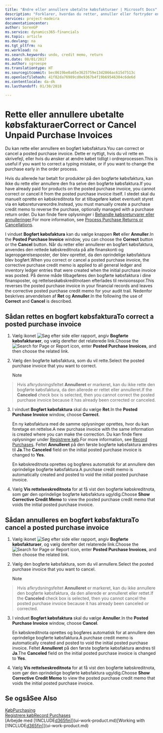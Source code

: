 ```yaml
---
title: "Ændre eller annullere ubetalte købsfakturaer | Microsoft Docs"
description: "Forklarer, hvordan du retter, annuller eller fortryder en bogført købsfaktura og automatisk opretter en købskreditnota."
services: project-madeira
documentationcenter: 
author: SorenGP
ms.service: dynamics365-financials
ms.topic: article
ms.devlang: na
ms.tgt_pltfrm: na
ms.workload: na
ms.search.keywords: undo, credit memo, return
ms.date: 08/01/2017
ms.author: sgroespe
ms.translationtype: HT
ms.sourcegitcommit: bec0619be0a65e3625759e13d2866ac615d7513c
ms.openlocfilehash: 41f82da76989cd0e9367b4f19b69546304c6de6d
ms.contentlocale: da-dk
ms.lasthandoff: 01/30/2018

---
```

# <a name="correct-or-cancel-unpaid-purchase-invoices"></a><span data-ttu-id="41f4a-103">Rette eller annullere ubetalte købsfakturaer</span><span class="sxs-lookup"><span data-stu-id="41f4a-103">Correct or Cancel Unpaid Purchase Invoices</span></span>
<span data-ttu-id="41f4a-104">Du kan rette eller annullere en bogført købsfaktura.</span><span class="sxs-lookup"><span data-stu-id="41f4a-104">You can correct or cancel a posted purchase invoice.</span></span> <span data-ttu-id="41f4a-105">Dette er nyttigt, hvis du vil rette en skrivefejl, eller hvis du ønsker at ændre købet tidligt i ordreprocessen.</span><span class="sxs-lookup"><span data-stu-id="41f4a-105">This is useful if you want to correct a typing mistake, or if you want to change the purchase early in the order process.</span></span>

<span data-ttu-id="41f4a-106">Hvis du allerede har betalt for produkter på den bogførte købsfaktura, kan ikke du rette eller annullere den fra selve den bogførte købsfaktura.</span><span class="sxs-lookup"><span data-stu-id="41f4a-106">If you have already paid for products on the posted purchase invoice, you cannot correct or cancel it from the posted purchase invoice itself.</span></span> <span data-ttu-id="41f4a-107">I stedet skal du manuelt oprette en købskreditnota for at tilbageføre købet eventuelt styret via en købsreturvareordre.</span><span class="sxs-lookup"><span data-stu-id="41f4a-107">Instead, you must manually create a purchase credit memo to reverse the purchase, optionally managed with a purchase return order.</span></span> <span data-ttu-id="41f4a-108">Du kan finde flere oplysninger i [Behandle købsreturvarer eller annulleringer](purchasing-how-process-purchase-returns-cancellations.md).</span><span class="sxs-lookup"><span data-stu-id="41f4a-108">For more information, see [Process Purchase Returns or Cancellations](purchasing-how-process-purchase-returns-cancellations.md).</span></span>

<span data-ttu-id="41f4a-109">I vinduet **Bogført købsfaktura** kan du vælge knappen **Ret** eller **Annuller**.</span><span class="sxs-lookup"><span data-stu-id="41f4a-109">In the **Posted Purchase Invoice** window, you can choose the **Correct** button or the **Cancel** button.</span></span> <span data-ttu-id="41f4a-110">Når du retter eller annullerer en bogført købsfaktura, anvendes den rettede købskreditnota på alle finanskonti og lageropgørelsesposter, der blev oprettet, da den oprindelige købsfaktura blev bogført.</span><span class="sxs-lookup"><span data-stu-id="41f4a-110">When you correct or cancel a posted purchase invoice, the corrective purchase credit memo is applied to all general ledger and inventory ledger entries that were created when the initial purchase invoice was posted.</span></span> <span data-ttu-id="41f4a-111">På denne måde tilbageføres den bogførte købsfaktura i dine finansposter, og rettelseskøbskreditnotaen efterlades til revisionsspor.</span><span class="sxs-lookup"><span data-stu-id="41f4a-111">This reverses the posted purchase invoice in your financial records and leaves the corrective posted purchase credit memo for your audit trail.</span></span> <span data-ttu-id="41f4a-112">Nedenfor beskrives anvendelsen af **Ret** og **Annuller**.</span><span class="sxs-lookup"><span data-stu-id="41f4a-112">In the following the use of **Correct** and **Cancel** is described.</span></span>

## <a name="to-correct-a-posted-purchase-invoice"></a><span data-ttu-id="41f4a-113">Sådan rettes en bogført købsfaktura</span><span class="sxs-lookup"><span data-stu-id="41f4a-113">To correct a posted purchase invoice</span></span>
1. <span data-ttu-id="41f4a-114">Vælg ikonet ![Søg efter side eller rapport](media/ui-search/search_small.png "Ikonet Søg efter side eller rapport"), angiv **Bogførte købsfakturaer**, og vælg derefter det relaterede link.</span><span class="sxs-lookup"><span data-stu-id="41f4a-114">Choose the ![Search for Page or Report](media/ui-search/search_small.png "Search for Page or Report icon") icon, enter **Posted Purchase Invoices**, and then choose the related link.</span></span>  
2. <span data-ttu-id="41f4a-115">Vælg den bogførte købsfaktura, som du vil rette.</span><span class="sxs-lookup"><span data-stu-id="41f4a-115">Select the posted purchase invoice that you want to correct.</span></span>  

    > [!NOTE]  
>   <span data-ttu-id="41f4a-116">Hvis afkrydsningsfeltet **Annulleret** er markeret, kan du ikke rette den bogførte købsfaktura, da den allerede er rettet eller annulleret.</span><span class="sxs-lookup"><span data-stu-id="41f4a-116">If the **Canceled** check box is selected, then you cannot correct the posted purchase invoice because it has already been corrected or canceled.</span></span>
3. <span data-ttu-id="41f4a-117">I vinduet **Bogført købsfaktura** skal du vælge **Ret**.</span><span class="sxs-lookup"><span data-stu-id="41f4a-117">In the **Posted Purchase Invoice** window, choose **Correct**.</span></span>

    <span data-ttu-id="41f4a-118">En ny købsfaktura med de samme oplysninger oprettes, hvor du kan foretage en rettelse.</span><span class="sxs-lookup"><span data-stu-id="41f4a-118">A new purchase invoice with the same information is created where you can make the correction.</span></span> <span data-ttu-id="41f4a-119">Du kan finde flere oplysninger under [Registrere køb](purchasing-how-record-purchases.md).</span><span class="sxs-lookup"><span data-stu-id="41f4a-119">For more information, see [Record Purchases](purchasing-how-record-purchases.md).</span></span> <span data-ttu-id="41f4a-120">Feltet **Annulleret** på den første bogførte købsfaktura ændres til **Ja**.</span><span class="sxs-lookup"><span data-stu-id="41f4a-120">The **Canceled** field on the initial posted purchase invoice is changed to **Yes**.</span></span>

    <span data-ttu-id="41f4a-121">En købskreditnota oprettes og bogføres automatisk for at annullere den oprindelige bogførte købsfaktura.</span><span class="sxs-lookup"><span data-stu-id="41f4a-121">A purchase credit memo is automatically created and posted to void the initial posted purchase invoice.</span></span>
4. <span data-ttu-id="41f4a-122">Vælg **Vis rettelseskreditnota** for at få vist den bogførte købskreditnota, som gør den oprindelige bogførte købsfaktura ugyldig.</span><span class="sxs-lookup"><span data-stu-id="41f4a-122">Choose **Show Corrective Credit Memo** to view the posted purchase credit memo that voids the initial posted purchase invoice.</span></span>

## <a name="to-cancel-a-posted-purchase-invoice"></a><span data-ttu-id="41f4a-123">Sådan annulleres en bogført købsfaktura</span><span class="sxs-lookup"><span data-stu-id="41f4a-123">To cancel a posted purchase invoice</span></span>
1. <span data-ttu-id="41f4a-124">Vælg ikonet ![Søg efter side eller rapport](media/ui-search/search_small.png "Ikonet Søg efter side eller rapport"), angiv **Bogførte købsfakturaer**, og vælg derefter det relaterede link.</span><span class="sxs-lookup"><span data-stu-id="41f4a-124">Choose the ![Search for Page or Report](media/ui-search/search_small.png "Search for Page or Report icon") icon, enter **Posted Purchase Invoices**, and then choose the related link.</span></span>  
2. <span data-ttu-id="41f4a-125">Vælg den bogførte købsfaktura, som du vil annullere.</span><span class="sxs-lookup"><span data-stu-id="41f4a-125">Select the posted purchase invoice that you want to cancel.</span></span>

    > [!NOTE]  
>   <span data-ttu-id="41f4a-126">Hvis afkrydsningsfeltet **Annulleret** er markeret, kan du ikke annullere den bogførte købsfaktura, da den allerede er annulleret eller rettet.</span><span class="sxs-lookup"><span data-stu-id="41f4a-126">If the **Canceled** check box is selected, then you cannot cancel the posted purchase invoice because it has already been canceled or corrected.</span></span>
3. <span data-ttu-id="41f4a-127">I vinduet **Bogført købsfaktura** skal du vælge **Annuller**.</span><span class="sxs-lookup"><span data-stu-id="41f4a-127">In the **Posted Purchase Invoice** window, choose **Cancel**.</span></span>

    <span data-ttu-id="41f4a-128">En købskreditnota oprettes og bogføres automatisk for at annullere den oprindelige bogførte købsfaktura.</span><span class="sxs-lookup"><span data-stu-id="41f4a-128">A purchase credit memo is automatically created and posted to void the initial posted purchase invoice.</span></span> <span data-ttu-id="41f4a-129">Feltet **Annulleret** på den første bogførte købsfaktura ændres til **Ja**.</span><span class="sxs-lookup"><span data-stu-id="41f4a-129">The **Canceled** field on the initial posted purchase invoice is changed to **Yes**.</span></span>
4. <span data-ttu-id="41f4a-130">Vælg **Vis rettelseskreditnota** for at få vist den bogførte købskreditnota, som gør den oprindelige bogførte købsfaktura ugyldig.</span><span class="sxs-lookup"><span data-stu-id="41f4a-130">Choose **Show Corrective Credit Memo** to view the posted purchase credit memo that voids the initial posted purchase invoice.</span></span>

## <a name="see-also"></a><span data-ttu-id="41f4a-131">Se også</span><span class="sxs-lookup"><span data-stu-id="41f4a-131">See Also</span></span>
[<span data-ttu-id="41f4a-132">Køb</span><span class="sxs-lookup"><span data-stu-id="41f4a-132">Purchasing</span></span>](purchasing-manage-purchasing.md)  
[<span data-ttu-id="41f4a-133">Registrere køb</span><span class="sxs-lookup"><span data-stu-id="41f4a-133">Record Purchases</span></span>](purchasing-how-record-purchases.md)  
<span data-ttu-id="41f4a-134">[Arbejde med [!INCLUDE[d365fin](includes/d365fin_md.md)]](ui-work-product.md)</span><span class="sxs-lookup"><span data-stu-id="41f4a-134">[Working with [!INCLUDE[d365fin](includes/d365fin_md.md)]](ui-work-product.md)</span></span>

